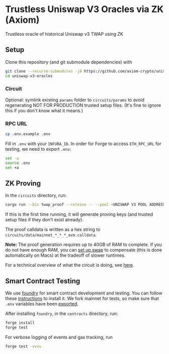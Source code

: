 # Trustless Uniswap V3 Oracles via ZK (Axiom)

Trustless oracle of historical Uniswap v3 TWAP using ZK

## Setup

Clone this repository (and git submodule dependencies) with

```bash
git clone --recurse-submodules -j8 https://github.com/axiom-crypto/uniswap-v3-oracles.git
cd uniswap-v3-oracles
```

### Circuit

Optional: symlink existing `params` folder to `circuits/params` to avoid regenerating NOT FOR PRODUCTION trusted setup files. (It's fine to ignore this if you don't know what it means.)

### RPC URL

```bash
cp .env.example .env
```

Fill in `.env` with your `INFURA_ID`. In order for Forge to access `ETH_RPC_URL` for testing, we need to export `.env`:

```bash
set -a
source .env
set +a
```

## ZK Proving

In the `circuits` directory, run:

```bash
cargo run --bin twap_proof --release -- --pool <UNISWAP V3 POOL ADDRESS> --start <TWAP START BLOCK NUMBER> --end <TWAP END BLOCK NUMBER>
```

If this is the first time running, it will generate proving keys (and trusted setup files if they don't exist already).

The proof calldata is written as a hex string to `circuits/data/mainnet_*_*_*_evm.calldata`.

**Note:** The proof generation requires up to 40GB of RAM to complete. If you do not have enough RAM, you can [set up swap](https://www.digitalocean.com/community/tutorials/how-to-add-swap-space-on-ubuntu-20-04) to compensate (this is done automatically on Macs) at the tradeoff of slower runtimes.

For a technical overview of what the circuit is doing, see [here](https://hackmd.io/@jpw/BJEYSD8k2).

## Smart Contract Testing

We use [foundry](https://book.getfoundry.sh/) for smart contract development and testing. You can follow these [instructions](https://book.getfoundry.sh/getting-started/installation) to install it.
We fork mainnet for tests, so make sure that `.env` variables have been [exported](#rpc-url).

After installing `foundry`, in the `contracts` directory, run:

```bash
forge install
forge test
```

For verbose logging of events and gas tracking, run

```bash
forge test -vvvv
```
